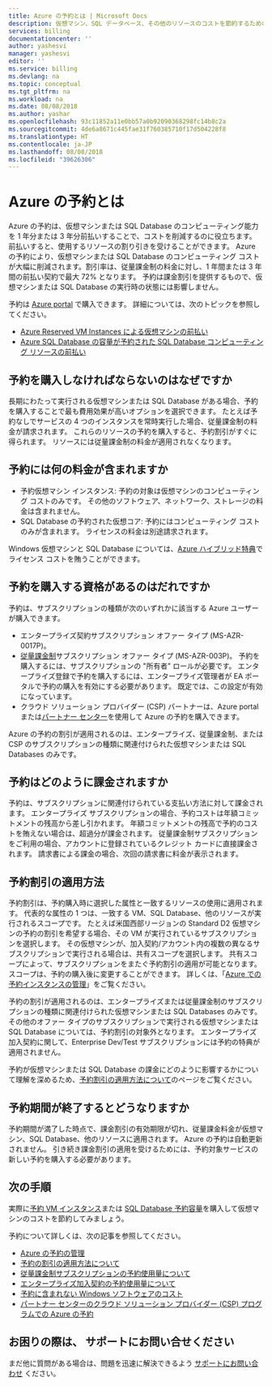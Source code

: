 ```yaml
---
title: Azure の予約とは | Microsoft Docs
description: 仮想マシン、SQL データベース、その他のリソースのコストを節約するための Azure の予約と価格について説明します。
services: billing
documentationcenter: ''
author: yashesvi
manager: yashesvi
editor: ''
ms.service: billing
ms.devlang: na
ms.topic: conceptual
ms.tgt_pltfrm: na
ms.workload: na
ms.date: 08/08/2018
ms.author: yashar
ms.openlocfilehash: 93c11852a11e0bb57a0b92090368298fc14b8c2a
ms.sourcegitcommit: 4de6a8671c445fae31f760385710f17d504228f8
ms.translationtype: HT
ms.contentlocale: ja-JP
ms.lasthandoff: 08/08/2018
ms.locfileid: "39626306"
---
```

# <a name="what-are-azure-reservations"></a>Azure の予約とは

Azure の予約は、仮想マシンまたは SQL Database のコンピューティング能力を 1 年分または 3 年分前払いすることで、コストを削減するのに役立ちます。 前払いすると、使用するリソースの割り引きを受けることができます。 Azure の予約により、仮想マシンまたは SQL Database のコンピューティング コストが大幅に削減されます。割引率は、従量課金制の料金に対し、1 年間または 3 年間の前払い契約で最大 72% となります。 予約は課金割引を提供するもので、仮想マシンまたは SQL Database の実行時の状態には影響しません。

予約は [Azure portal](https://aka.ms/reservations) で購入できます。 詳細については、次のトピックを参照してください。

- [Azure Reserved VM Instances による仮想マシンの前払い](../virtual-machines/windows/prepay-reserved-vm-instances.md)
- [Azure SQL Database の容量が予約された SQL Database コンピューティング リソースの前払い](../sql-database/sql-database-reserved-capacity.md)

## <a name="why-should-i-buy-a-reservation"></a>予約を購入しなければならないのはなぜですか

長期にわたって実行される仮想マシンまたは SQL Database がある場合、予約を購入することで最も費用効果が高いオプションを選択できます。 たとえば予約なしでサービスの 4 つのインスタンスを常時実行した場合、従量課金制の料金が請求されます。 これらのリソースの予約を購入すると、予約割引がすぐに得られます。 リソースには従量課金制の料金が適用されなくなります。

## <a name="what-charges-does-a-reservation-cover"></a>予約には何の料金が含まれますか

- 予約仮想マシン インスタンス: 予約の対象は仮想マシンのコンピューティング コストのみです。 その他のソフトウェア、ネットワーク、ストレージの料金は含まれません。
- SQL Database の予約された仮想コア: 予約にはコンピューティング コストのみが含まれます。 ライセンスの料金は別途請求されます。

Windows 仮想マシンと SQL Database については、[Azure ハイブリッド特典](https://azure.microsoft.com/pricing/hybrid-benefit/)でライセンス コストを賄うことができます。

## <a name="whos-eligible-to-purchase-a-reservation"></a>予約を購入する資格があるのはだれですか

予約は、サブスクリプションの種類が次のいずれかに該当する Azure ユーザーが購入できます。

- エンタープライズ契約サブスクリプション オファー タイプ (MS-AZR-0017P)。
- 
  [従量課金制](https://azure.microsoft.com/offers/ms-azr-0003p/)サブスクリプション オファー タイプ (MS-AZR-003P)。 予約を購入するには、サブスクリプションの "所有者" ロールが必要です。 エンタープライズ登録で予約を購入するには、エンタープライズ管理者が EA ポータルで予約の購入を有効にする必要があります。 既定では、この設定が有効になっています。
- クラウド ソリューション プロバイダー (CSP) パートナーは、Azure portal または[パートナー センター](https://docs.microsoft.com/partner-center/azure-reservations)を使用して Azure の予約を購入できます。 

Azure の予約の割引が適用されるのは、エンタープライズ、従量課金制、または CSP のサブスクリプションの種類に関連付けられた仮想マシンまたは SQL Databases のみです。

## <a name="how-is-a-reservation-billed"></a>予約はどのように課金されますか

予約は、サブスクリプションに関連付けられている支払い方法に対して課金されます。 エンタープライズ サブスクリプションの場合、予約コストは年額コミットメントの残高から差し引かれます。 年額コミットメントの残高で予約のコストを賄えない場合は、超過分が課金されます。 従量課金制サブスクリプションをご利用の場合、アカウントに登録されているクレジット カードに直接課金されます。 請求書による課金の場合、次回の請求書に料金が表示されます。

## <a name="how-is-the-reservation-discount-applied"></a>予約割引の適用方法

予約割引は、予約購入時に選択した属性と一致するリソースの使用に適用されます。 代表的な属性の 1 つは、一致する VM、SQL Database、他のリソースが実行されるスコープです。 たとえば米国西部リージョンの Standard D2 仮想マシンの予約の割引を希望する場合、その VM が実行されているサブスクリプションを選択します。 その仮想マシンが、加入契約/アカウント内の複数の異なるサブスクリプションで実行される場合は、共有スコープを選択します。 共有スコープによって、サブスクリプションをまたぐ予約割引の適用が可能となります。 スコープは、予約の購入後に変更することができます。 詳しくは、「[Azure での予約インスタンスの管理](billing-manage-reserved-vm-instance.md)」をご覧ください。

予約の割引が適用されるのは、エンタープライズまたは従量課金制のサブスクリプションの種類に関連付けられた仮想マシンまたは SQL Databases のみです。 その他のオファー タイプのサブスクリプションで実行される仮想マシンまたは SQL Database については、予約割引の対象外となります。 エンタープライズ加入契約に関して、Enterprise Dev/Test サブスクリプションには予約の特典が適用されません。

予約が仮想マシンまたは SQL Database の課金にどのように影響するかについて理解を深めるため、[予約割引の適用方法について](billing-understand-vm-reservation-charges.md)のページをご覧ください。

## <a name="what-happens-when-the-reservation-term-expires"></a>予約期間が終了するとどうなりますか

予約期間が満了した時点で、課金割引の有効期限が切れ、従量課金料金が仮想マシン、SQL Database、他のリソースに適用されます。 Azure の予約は自動更新されません。 引き続き課金割引の適用を受けるためには、予約対象サービスの新しい予約を購入する必要があります。

## <a name="next-steps"></a>次の手順

実際に[予約 VM インスタンス](../virtual-machines/windows/prepay-reserved-vm-instances.md)または [SQL Database 予約容量](../sql-database/sql-database-reserved-capacity.md)を購入して仮想マシンのコストを節約してみましょう。

予約について詳しくは、次の記事を参照してください。

- [Azure の予約の管理](billing-manage-reserved-vm-instance.md)
- [予約の割引の適用方法について](billing-understand-vm-reservation-charges.md)
- [従量課金制サブスクリプションの予約使用量について](billing-understand-reserved-instance-usage.md)
- [エンタープライズ加入契約の予約使用量について](billing-understand-reserved-instance-usage-ea.md)
- [予約に含まれない Windows ソフトウェアのコスト](billing-reserved-instance-windows-software-costs.md)
- [パートナー センターのクラウド ソリューション プロバイダー (CSP) プログラムでの Azure の予約](https://docs.microsoft.com/partner-center/azure-reservations)

## <a name="need-help-contact-support"></a>お困りの際は、 サポートにお問い合せください

まだ他に質問がある場合は、問題を迅速に解決できるよう [サポートにお問い合わせ](https://portal.azure.com/?#blade/Microsoft_Azure_Support/HelpAndSupportBlade) ください。
